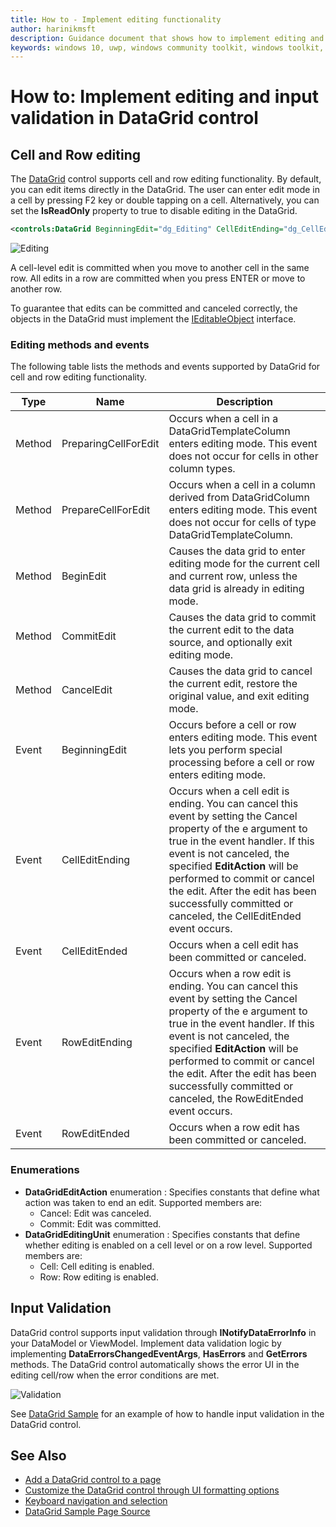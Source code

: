 ```yaml
---
title: How to - Implement editing functionality
author: harinikmsft
description: Guidance document that shows how to implement editing and input validation functionality in the DataGrid control
keywords: windows 10, uwp, windows community toolkit, windows toolkit, DataGrid, xaml control, xaml
---
```


# How to: Implement editing and input validation in DataGrid control

## Cell and Row editing

The [DataGrid](../datagrid.md) control supports cell and row editing functionality. By default, you can edit items directly in the DataGrid. The user can enter edit mode in a cell by pressing F2 key or double tapping on a cell. Alternatively, you can set the **IsReadOnly** property to true to disable editing in the DataGrid. 

```xml
<controls:DataGrid BeginningEdit="dg_Editing" CellEditEnding="dg_CellEditEnding" RowEditEnding="dg_RowEditEnding" />
```

![Editing](../../resources/images/Controls/DataGrid/editing.png)

A cell-level edit is committed when you move to another cell in the same row. All edits in a row are committed when you press ENTER or move to another row. 

To guarantee that edits can be committed and canceled correctly, the objects in the DataGrid must implement the [IEditableObject](https://msdn.microsoft.com/library/system.componentmodel.ieditableobject(v=vs.110).aspx) interface. 

### Editing methods and events

The following table lists the methods and events supported by DataGrid for cell and row editing functionality.

Type | Name | Description
---|--- | ---
Method | PreparingCellForEdit | Occurs when a cell in a DataGridTemplateColumn enters editing mode. This event does not occur for cells in other column types.
Method | PrepareCellForEdit | Occurs when a cell in a column derived from DataGridColumn enters editing mode. This event does not occur for cells of type DataGridTemplateColumn.
Method | BeginEdit | Causes the data grid to enter editing mode for the current cell and current row, unless the data grid is already in editing mode.
Method | CommitEdit | Causes the data grid to commit the current edit to the data source, and optionally exit editing mode.
Method | CancelEdit | Causes the data grid to cancel the current edit, restore the original value, and exit editing mode.
Event | BeginningEdit | Occurs before a cell or row enters editing mode. This event lets you perform special processing before a cell or row enters editing mode. 
Event | CellEditEnding | Occurs when a cell edit is ending. You can cancel this event by setting the Cancel property of the e argument to true in the event handler. If this event is not canceled, the specified **EditAction** will be performed to commit or cancel the edit. After the edit has been successfully committed or canceled, the CellEditEnded event occurs.
Event | CellEditEnded | Occurs when a cell edit has been committed or canceled.
Event | RowEditEnding | Occurs when a row edit is ending. You can cancel this event by setting the Cancel property of the e argument to true in the event handler. If this event is not canceled, the specified **EditAction** will be performed to commit or cancel the edit. After the edit has been successfully committed or canceled, the RowEditEnded event occurs.
Event | RowEditEnded | Occurs when a row edit has been committed or canceled.

### Enumerations

* **DataGridEditAction** enumeration : Specifies constants that define what action was taken to end an edit. Supported members are:
   * Cancel: Edit was canceled.
   * Commit: Edit was committed.
* **DataGridEditingUnit** enumeration : Specifies constants that define whether editing is enabled on a cell level or on a row level. Supported members are:
   * Cell: Cell editing is enabled.
   * Row: Row editing is enabled.

## Input Validation

DataGrid control supports input validation through **INotifyDataErrorInfo** in your DataModel or ViewModel. Implement data validation logic by implementing **DataErrorsChangedEventArgs**, **HasErrors** and **GetErrors** methods. The DataGrid control automatically shows the error UI in the editing cell/row when the error conditions are met. 

![Validation](../../resources/images/Controls/DataGrid/validation.png)

See [DataGrid Sample](https://github.com/Microsoft/WindowsCommunityToolkit/tree/master/Microsoft.Toolkit.Uwp.SampleApp/SamplePages/DataGrid) for an example of how to handle input validation in the DataGrid control.

## See Also

* [Add a DataGrid control to a page](datagrid_basics.md)
* [Customize the DataGrid control through UI formatting options](styling_formatting_options.md)
* [Keyboard navigation and selection](keyboard_navigation_selection.md)
* [DataGrid Sample Page Source](https://github.com/Microsoft/WindowsCommunityToolkit/tree/master/Microsoft.Toolkit.Uwp.SampleApp/SamplePages/DataGrid)
